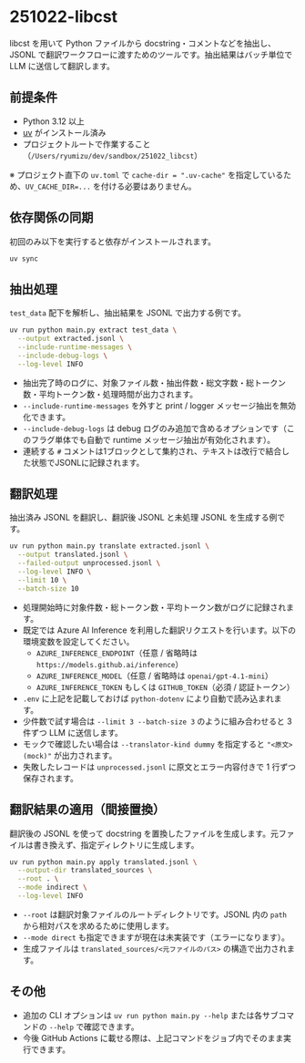# 251022-libcst

libcst を用いて Python ファイルから docstring・コメントなどを抽出し、JSONL で翻訳ワークフローに渡すためのツールです。抽出結果はバッチ単位で LLM に送信して翻訳します。

## 前提条件
- Python 3.12 以上
- [uv](https://github.com/astral-sh/uv) がインストール済み
- プロジェクトルートで作業すること（`/Users/ryumizu/dev/sandbox/251022_libcst`）

※ プロジェクト直下の `uv.toml` で `cache-dir = ".uv-cache"` を指定しているため、`UV_CACHE_DIR=...` を付ける必要はありません。

## 依存関係の同期
初回のみ以下を実行すると依存がインストールされます。

```bash
uv sync
```

## 抽出処理
`test_data` 配下を解析し、抽出結果を JSONL で出力する例です。

```bash
uv run python main.py extract test_data \
  --output extracted.jsonl \
  --include-runtime-messages \
  --include-debug-logs \
  --log-level INFO
```

- 抽出完了時のログに、対象ファイル数・抽出件数・総文字数・総トークン数・平均トークン数・処理時間が出力されます。
- `--include-runtime-messages` を外すと print / logger メッセージ抽出を無効化できます。
- `--include-debug-logs` は debug ログのみ追加で含めるオプションです（このフラグ単体でも自動で runtime メッセージ抽出が有効化されます）。
- 連続する `#` コメントは1ブロックとして集約され、テキストは改行で結合した状態でJSONLに記録されます。

## 翻訳処理
抽出済み JSONL を翻訳し、翻訳後 JSONL と未処理 JSONL を生成する例です。

```bash
uv run python main.py translate extracted.jsonl \
  --output translated.jsonl \
  --failed-output unprocessed.jsonl \
  --log-level INFO \
  --limit 10 \
  --batch-size 10
```

- 処理開始時に対象件数・総トークン数・平均トークン数がログに記録されます。
- 既定では Azure AI Inference を利用した翻訳リクエストを行います。以下の環境変数を設定してください。
  - `AZURE_INFERENCE_ENDPOINT`（任意 / 省略時は `https://models.github.ai/inference`）
  - `AZURE_INFERENCE_MODEL`（任意 / 省略時は `openai/gpt-4.1-mini`）
  - `AZURE_INFERENCE_TOKEN` もしくは `GITHUB_TOKEN`（必須 / 認証トークン）
- `.env` に上記を記載しておけば `python-dotenv` により自動で読み込まれます。
- 少件数で試す場合は `--limit 3 --batch-size 3` のように組み合わせると 3 件ずつ LLM に送信します。
- モックで確認したい場合は `--translator-kind dummy` を指定すると `"<原文> (mock)"` が出力されます。
- 失敗したレコードは `unprocessed.jsonl` に原文とエラー内容付きで 1 行ずつ保存されます。

## 翻訳結果の適用（間接置換）
翻訳後の JSONL を使って docstring を置換したファイルを生成します。元ファイルは書き換えず、指定ディレクトリに生成します。

```bash
uv run python main.py apply translated.jsonl \
  --output-dir translated_sources \
  --root . \
  --mode indirect \
  --log-level INFO
```

- `--root` は翻訳対象ファイルのルートディレクトリです。JSONL 内の `path` から相対パスを求めるために使用します。
- `--mode direct` も指定できますが現在は未実装です（エラーになります）。
- 生成ファイルは `translated_sources/<元ファイルのパス>` の構造で出力されます。

## その他
- 追加の CLI オプションは `uv run python main.py --help` または各サブコマンドの `--help` で確認できます。
- 今後 GitHub Actions に載せる際は、上記コマンドをジョブ内でそのまま実行できます。
